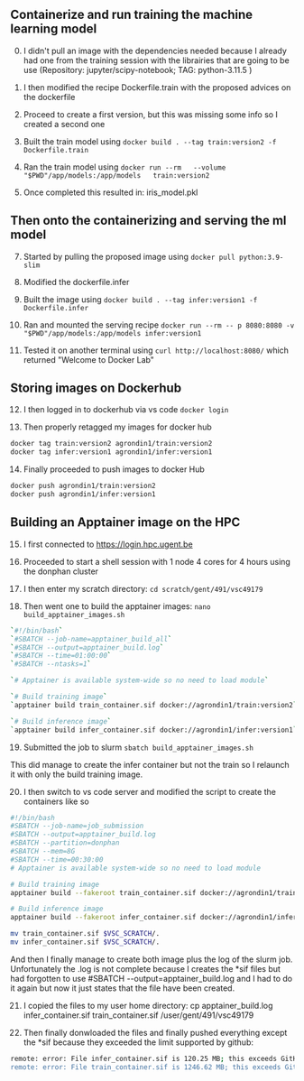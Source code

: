 ## Containerize and run training the machine learning model

0. I didn't pull an image with the dependencies needed because I already had one from the training session with the librairies that are going to be use (Repository: jupyter/scipy-notebook;  TAG: python-3.11.5 )

2. I then modified the recipe Dockerfile.train with the proposed advices on the dockerfile 

3. Proceed to create a first version, but this was missing some info so I created a second one

4. Built the train model using 
`docker build . --tag train:version2 -f Dockerfile.train`

5. Ran the train model using 
`docker run --rm   --volume "$PWD"/app/models:/app/models   train:version2`

6. Once completed this resulted in: iris_model.pkl

## Then onto the containerizing and serving the ml model

7. Started by pulling the proposed image using 
`docker pull python:3.9-slim`

8. Modified the dockerfile.infer 

9. Built the image using
`docker build . --tag infer:version1 -f Dockerfile.infer`

10. Ran and mounted the serving recipe
`docker run --rm -- p 8080:8080 -v "$PWD"/app/models:/app/models infer:version1`

11. Tested it on another terminal using
`curl http://localhost:8080/` which returned "Welcome to Docker Lab"

## Storing images on Dockerhub 

12. I then logged in to dockerhub via vs code
`docker login` 

13. Then properly retagged my images for docker hub
```bash
docker tag train:version2 agrondin1/train:version2
docker tag infer:version1 agrondin1/infer:version1
```

14. Finally proceeded to push images to docker Hub
```bash
docker push agrondin1/train:version2
docker push agrondin1/infer:version1
```

## Building an Apptainer image on the HPC

15. I first connected to https://login.hpc.ugent.be

16. Proceeded to start a shell session with 1 node 4 cores for 4 hours using the donphan cluster

17. I then enter my scratch directory:
`cd scratch/gent/491/vsc49179`

18. Then went one to build the apptainer images: `nano build_apptainer_images.sh`
```bash
`#!/bin/bash`
`#SBATCH --job-name=apptainer_build_all`
`#SBATCH --output=apptainer_build.log`
`#SBATCH --time=01:00:00`
`#SBATCH --ntasks=1`

`# Apptainer is available system-wide so no need to load module`

`# Build training image`
`apptainer build train_container.sif docker://agrondin1/train:version2`

`# Build inference image`
`apptainer build infer_container.sif docker://agrondin1/infer:version1`
```

19. Submitted the job to slurm
`sbatch build_apptainer_images.sh`

This did manage to create the infer container but not the train so I relaunch it with only the build training image. 

20. I then switch to vs code server and modified the script to create the containers like so

```bash
#!/bin/bash
#SBATCH --job-name=job_submission
#SBATCH --output=apptainer_build.log
#SBATCH --partition=donphan
#SBATCH --mem=8G
#SBATCH --time=00:30:00
# Apptainer is available system-wide so no need to load module
```

```bash
# Build training image
apptainer build --fakeroot train_container.sif docker://agrondin1/train:version2
```

```bash
# Build inference image
apptainer build --fakeroot infer_container.sif docker://agrondin1/infer:version1
```

```bash
mv train_container.sif $VSC_SCRATCH/.
mv infer_container.sif $VSC_SCRATCH/.
```


And then I finally manage to create both image plus the log of the slurm job. Unfortunately the .log is not complete because I creates the *sif files but had forgotten to use #SBATCH --output=apptainer_build.log and I had to do it again but now it just states that the file have been created.

21. I copied the files to my user home directory:
cp apptainer_build.log infer_container.sif train_container.sif /user/gent/491/vsc49179

22. Then finally donwloaded the files and finally pushed everything except the *sif because they exceeded the limit supported by github:
```bash
remote: error: File infer_container.sif is 120.25 MB; this exceeds GitHub's file size limit of 100.00 MB
remote: error: File train_container.sif is 1246.62 MB; this exceeds GitHub's file size limit of 100.00 MB
```

